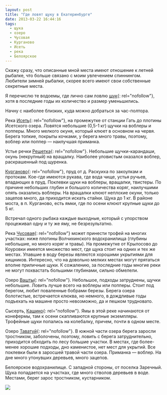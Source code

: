 ```yaml
---
layout: post
title: "Где ловят щуку в Екатеринбурге"
date: 2013-03-22 16:44:16
tags:
  - щука
  - озеро
  - Чусовая
  - Курганово
  - Исеть
  - река
  - Белоярское
---
```

Скажу сразу, что описанные мной места имеют отношение к летней рыбалке,
что больше связано с моим увлечением спиннингом. Любители зимней
рыбалки, скорее всего имеют свои собственные секретные места.

Я перечислю те водоемы, где лично сам ловлю [щук][1]{: rel="nofollow"},
хотя в последние годы их количество и размер уменьшились.

Начну с наиболее близких, куда можно добраться за час-полтора.

Река [Исеть][2]{: rel="nofollow"}, на промежутке от станции Гать до
плотины Исетского озера. Ловятся небольшие (0,5-1 кг) щучки на воблеры и
попперы. Много мелкого окуня, который клюет в основном на червя. Берега
топкие, покрыты кочками, у берега много травы, поэтому, воблер или
поппер — наилучшая приманка.

Устье речки [Решетка][3]{: rel="nofollow"}. Небольшие щучки-карандаши,
окунь (некрупный) на вращалку. Наиболее уловистым оказался воблер,
раскрашенный под щуренка.

[Курганово][4]{: rel="nofollow"}, пруд от д. Раскуиха по закоулкам и
протокам. Кое-где имеются рукава, где вода чище, устья ручьев, впадающих
в пруд. Поклевки щуки на воблеры, вращалки, твистеры. По причине
небольших глубин и большого количества коряг, наилучшими опять оказались
воблеры. На вращалки клюют неплохие окуни, только зацепов много, да
приходится искать стайки. Щука до 1 кг. В районе моста, в п. Курганово,
есть ямки, где по осени клюют крупные щуки до 5 кг.

Встречал одного рыбака каждые выходные, который с упорством процеживал
одну и ту же яму, не безрезультатно.

Река [Чусовая][5]{: rel="nofollow"} может принести трофей на многих
участках: ниже плотины Волчихинского водохранилища (глубины небольшие,
но много коряг и травы). На промежутке от Крылосово до Коуровки имеется
множество мест, где щука стоит на одних и тех же местах. Упавшие в воду
березы являются хорошими укрытиями для хищников. Интересно, что на
довольно мелких местах могут прятаться вполне приличные щуки. К
сожалению, за последние годы многие реки не могут похвастать большими
глубинами, сильно обмелели.

Озеро [Вашты][6]{: rel="nofollow"}. Небольшое, подходы затруднены, щучки
небольшие. Ловить лучше всего на воблеры или попперы. Стоит под берегом,
любит поваленные бобрами березы. Берега озера болотистые, встречается
клюква, но немного, в дождливые годы подъехать на машине просто
невозможно, да и пешком трудновато.

Сысерть, [Кашино][7]{: rel="nofollow"}. Ямы в этой реке начинаются от
конефермы, там к осени скапливаются крупные экземпляры. Трофейные щуки
попались на колебалку, причем, почти в одном месте.

Озеро [Таватуй][8]{: rel="nofollow"}. В южной части озера берега заросли
тростником, заболочены, поэтому, ловить с берега затруднительно,
приходится обходить по лесу большие участки. В местах, где более-менее
хорошие подходы, дно каменистое, нет мест для укрытий. Все поклевки были
в заросшей травой части озера. Приманка — воблер. На дне много утонувших
деревьев, много зацепов.

Белоярское водохранилище. С западной стороны, от поселка Заречный. Щука
попадается на участках, где много стволов деревьев в воде. Местами,
берег зарос тростником, кустарником.

![](http://fishingguru.ru/uploads/images/00/00/01/2013/03/22/8e53fd.jpg)



[1]: http://fishingguru.ru/blog/Ribalka_dlia_vseh/14.html
[2]: http://fishingguru.ru/blog/Ribalka_dlia_vseh/22.html
[3]: http://fishingguru.ru/blog/Ribalka_dlia_vseh/10.html
[4]: http://fishingguru.ru/blog/Ribalka_dlia_vseh/3.html
[5]: http://fishingguru.ru/blog/Ribalka_dlia_vseh/7.html
[6]: http://fishingguru.ru/blog/Ribalka_dlia_vseh/149.html
[7]: http://fishingguru.ru/blog/Ribalka_dlia_vseh/39.html
[8]: http://fishingguru.ru/blog/Ribalka_dlia_vseh/31.html
